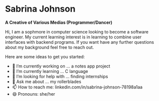 # Sabrina Johnson

**A Creative of Various Medias (Programmer/Dancer)**

Hi, I am a sophmore in computer science looking to become a software engineer. My current learning interest is in learning to combine user interfaces with backend programs. If you want have any further questions about my background feel free to reach out.

Here are some ideas to get you started:

- 🔭 I’m currently working on ... a notes app project
- 🌱 I’m currently learning ... C language
- 🤔 I’m looking for help with ... finding internships
- 💬 Ask me about ... my rollerblades
- 📫 How to reach me: linkedin.com/in/sabrina-johnson-78198a1aa
- 😄 Pronouns: she/her
